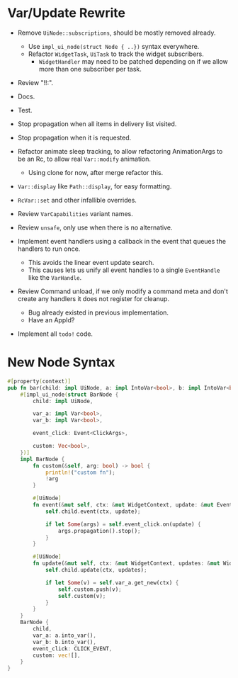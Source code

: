 # Var/Update Rewrite

* Remove `UiNode::subscriptions`, should be mostly removed already.
    - Use `impl_ui_node(struct Node { ..})` syntax everywhere.
    - Refactor `WidgetTask`, `UiTask` to track the widget subscribers.
        - `WidgetHandler` may need to be patched depending on if we allow more than one subscriber per task.
* Review "!!:".
* Docs.
* Test.

* Stop propagation when all items in delivery list visited.
* Stop propagation when it is requested.
* Refactor animate sleep tracking, to allow refactoring AnimationArgs to be an Rc, to allow real `Var::modify` animation.
    - Using clone for now, after merge refactor this.

* `Var::display` like `Path::display`,  for easy formatting.
* `RcVar::set` and other infallible overrides.
* Review `VarCapabilities` variant names.
* Review `unsafe`, only use when there is no alternative.

* Implement event handlers using a callback in the event that queues the handlers to run once. 
    - This avoids the linear event update search.
    - This causes lets us unify all event handles to a single `EventHandle` like the `VarHandle`.
* Review Command unload, if we only modify a command meta and don't create any handlers it does not register for cleanup.
    - Bug already existed in previous implementation.
    - Have an AppId?
* Implement all `todo!` code.

# New Node Syntax

```rust
#[property(context)]
pub fn bar(child: impl UiNode, a: impl IntoVar<bool>, b: impl IntoVar<bool>) -> impl UiNode {
    #[impl_ui_node(struct BarNode {
        child: impl UiNode,

        var_a: impl Var<bool>,
        var_b: impl Var<bool>,

        event_click: Event<ClickArgs>,

        custom: Vec<bool>,
    })]
    impl BarNode {
        fn custom(&self, arg: bool) -> bool {
            println!("custom fn");
            !arg
        }

        #[UiNode]
        fn event(&mut self, ctx: &mut WidgetContext, update: &mut EventUpdate) {
            self.child.event(ctx, update);

            if let Some(args) = self.event_click.on(update) {
                args.propagation().stop();
            }
        }

        #[UiNode]
        fn update(&mut self, ctx: &mut WidgetContext, updates: &mut WidgetUpdates) {
            self.child.update(ctx, updates);

            if let Some(v) = self.var_a.get_new(ctx) {
                self.custom.push(v);
                self.custom(v);
            }
        }
    }
    BarNode {
        child,
        var_a: a.into_var(),
        var_b: b.into_var(),
        event_click: CLICK_EVENT,
        custom: vec![],
    }
}
```